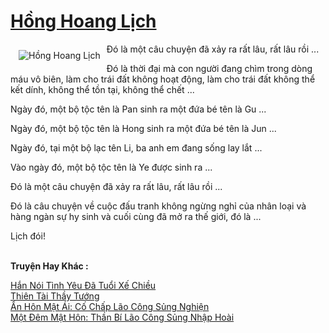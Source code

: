 <a href="https://truyenwiki.net/hong-hoang-lich.36290/" title="Hồng Hoang Lịch"><h1>Hồng Hoang Lịch</h1></a><div style="display:table"><img align="right" style="float: left; padding: 10px;" src="https://truyenwiki.net/a/img/str/src/36290.jpg" alt="Hồng Hoang Lịch">Đó là một câu chuyện đã xảy ra rất lâu, rất lâu rồi ...<p></p> Đó là thời đại mà con người đang chìm trong dòng máu vô biên, làm cho trái đất không hoạt động, làm cho trái đất không thể kết dính, không thể tồn tại, không thể chết ...<p></p> Ngày đó, một bộ tộc tên là Pan sinh ra một đứa bé tên là Gu ...<p></p> Ngày đó, một bộ tộc tên là Hong sinh ra một đứa bé tên là Jun ...<p></p> Ngày đó, tại một bộ lạc tên Li, ba anh em đang sống lay lắt ...<p></p> Vào ngày đó, một bộ tộc tên là Ye được sinh ra ...<p></p> Đó là một câu chuyện đã xảy ra rất lâu, rất lâu rồi ...<p></p> Đó là câu chuyện về cuộc đấu tranh không ngừng nghỉ của nhân loại và hàng ngàn sự hy sinh và cuối cùng đã mở ra thế giới, đó là ...<p></p> Lịch đói!</div><p><br><b>Truyện Hay Khác :</b></p><a href="https://truyenwiki.net/han-noi-tinh-yeu-da-tuoi-xe-chieu.35251/" alt="Hắn Nói Tình Yêu Đã Tuổi Xế Chiều">Hắn Nói Tình Yêu Đã Tuổi Xế Chiều</a><br/><a href="https://github.com/nownovels/wikidich/tree/master/truyenhay/36501" alt="Thiên Tài Thầy Tướng">Thiên Tài Thầy Tướng</a><br/><a href="https://github.com/nownovels/wikidich/tree/master/truyenhay/36925" alt="Ẩn Hôn Mật Ái: Cố Chấp Lão Công Sủng Nghiện">Ẩn Hôn Mật Ái: Cố Chấp Lão Công Sủng Nghiện</a><br/><a href="https://github.com/nownovels/wikidich/tree/master/truyenhay/35890" alt="Một Đêm Mật Hôn: Thần Bí Lão Công Sủng Nhập Hoài">Một Đêm Mật Hôn: Thần Bí Lão Công Sủng Nhập Hoài</a><br/>
